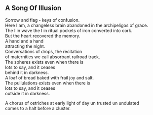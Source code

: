 A Song Of Illusion
------------------
Sorrow and flag - keys of confusion.  
Here I am, a changeless brain abandoned in the archipeligos of grace.  
The I in wave the I in ritual pockets of iron converted into cork.  
But the heart recovered the memory.  
A hand and a hand  
attracting the night.  
Conversations of drops, the recitation  
of maternities we call absorbant railroad track.  
The spheres exists even when there is  
lots to say, and it ceases  
behind it in darkness.  
A loaf of bread baked with frail joy and salt.  
The pullulations exists even when there is  
lots to say, and it ceases  
outside it in darkness.  
  
A chorus of ostriches at early light of day un trusted un undulated  
comes to a halt before a cluster.  
